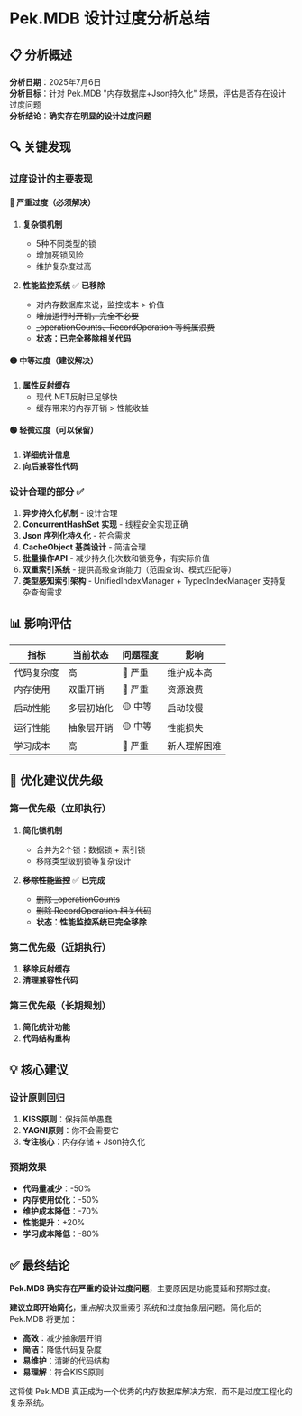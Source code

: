 # Pek.MDB 设计过度分析总结

## 📋 分析概述

**分析日期**：2025年7月6日  
**分析目标**：针对 Pek.MDB "内存数据库+Json持久化" 场景，评估是否存在设计过度问题  
**分析结论**：**确实存在明显的设计过度问题**

## 🔍 关键发现

### 过度设计的主要表现

#### 🔴 严重过度（必须解决）

1. **复杂锁机制**
   - 5种不同类型的锁
   - 增加死锁风险
   - 维护复杂度过高

2. **性能监控系统** ✅ **已移除**
   - ~~对内存数据库来说，监控成本 > 价值~~
   - ~~增加运行时开销，完全不必要~~
   - ~~_operationCounts、RecordOperation 等纯属浪费~~
   - **状态：已完全移除相关代码**

#### 🟡 中等过度（建议解决）
1. **属性反射缓存**
   - 现代.NET反射已足够快
   - 缓存带来的内存开销 > 性能收益

#### 🟢 轻微过度（可以保留）
1. **详细统计信息**
2. **向后兼容性代码**

### 设计合理的部分 ✅
1. **异步持久化机制** - 设计合理
2. **ConcurrentHashSet 实现** - 线程安全实现正确
3. **Json 序列化持久化** - 符合需求
4. **CacheObject 基类设计** - 简洁合理
5. **批量操作API** - 减少持久化次数和锁竞争，有实际价值
6. **双重索引系统** - 提供高级查询能力（范围查询、模式匹配等）
7. **类型感知索引架构** - UnifiedIndexManager + TypedIndexManager 支持复杂查询需求

## 📊 影响评估

| 指标 | 当前状态 | 问题程度 | 影响 |
|------|----------|----------|------|
| 代码复杂度 | 高 | 🔴 严重 | 维护成本高 |
| 内存使用 | 双重开销 | 🔴 严重 | 资源浪费 |
| 启动性能 | 多层初始化 | 🟡 中等 | 启动较慢 |
| 运行性能 | 抽象层开销 | 🟡 中等 | 性能损失 |
| 学习成本 | 高 | 🔴 严重 | 新人理解困难 |

## 🎯 优化建议优先级

### 第一优先级（立即执行）

1. **简化锁机制**
   - 合并为2个锁：数据锁 + 索引锁
   - 移除类型级别锁等复杂设计

2. ~~**移除性能监控**~~ ✅ **已完成**
   - ~~删除 _operationCounts~~
   - ~~删除 RecordOperation 相关代码~~
   - **状态：性能监控系统已完全移除**

### 第二优先级（近期执行）
1. **移除反射缓存**
2. **清理兼容性代码**

### 第三优先级（长期规划）
1. **简化统计功能**
2. **代码结构重构**

## 💡 核心建议

### 设计原则回归
1. **KISS原则**：保持简单愚蠢
2. **YAGNI原则**：你不会需要它
3. **专注核心**：内存存储 + Json持久化

### 预期效果
- **代码量减少**：-50%
- **内存使用优化**：-50%
- **维护成本降低**：-70%
- **性能提升**：+20%
- **学习成本降低**：-80%

## ✅ 最终结论

**Pek.MDB 确实存在严重的设计过度问题**，主要原因是功能蔓延和预期过度。

**建议立即开始简化**，重点解决双重索引系统和过度抽象层问题。简化后的 Pek.MDB 将更加：
- **高效**：减少抽象层开销
- **简洁**：降低代码复杂度
- **易维护**：清晰的代码结构
- **易理解**：符合KISS原则

这将使 Pek.MDB 真正成为一个优秀的内存数据库解决方案，而不是过度工程化的复杂系统。
